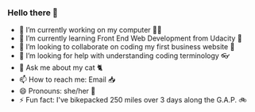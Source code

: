### Hello there 👋

- 🔭 I’m currently working on my computer :woman_technologist: 
- 🌱 I’m currently learning Front End Web Development from Udacity :school:
- 👯 I’m looking to collaborate on coding my first business website :briefcase:
- 🤔 I’m looking for help with understanding coding terminology :eyeglasses:
- 💬 Ask me about my cat :cat2:
- 📫 How to reach me: Email :inbox_tray:
- 😄 Pronouns: she/her :woman:
- ⚡ Fun fact: I've bikepacked 250 miles over 3 days along the G.A.P. :bike:

<!--
**Deltrece/Deltrece** is a ✨ _special_ ✨ repository because its `README.md` (this file) appears on your GitHub profile.

Here are some ideas to get you started:

- 🔭 I’m currently working on Black History Information
- 🌱 I’m currently learning Front End Web Development
- 👯 I’m looking to collaborate on hosting virtual events
- 🤔 I’m looking for help with understanding coding terminology
- 💬 Ask me about my cat :cat2:
- 📫 How to reach me: :inbox_tray:
- 😄 Pronouns: she/her
- ⚡ Fun fact: I've bikepacked along the G.A.P.
-->
